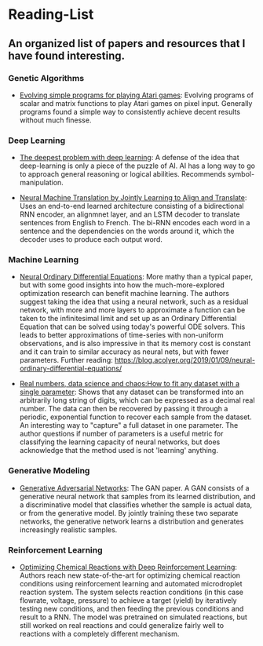 # Reading-List
An organized list of papers and resources that I have found interesting.
--------------------------------------------------------------------------------

### Genetic Algorithms
* [Evolving simple programs for playing Atari games](https://arxiv.org/abs/1806.05695):
    Evolving programs of scalar and matrix functions to play Atari games on pixel input. Generally programs found a simple way to consistently achieve decent results without much finesse. 

### Deep Learning
* [The deepest problem with deep learning](https://medium.com/@GaryMarcus/the-deepest-problem-with-deep-learning-91c5991f5695): A defense of the idea that deep-learning is only a piece of the puzzle of AI. AI has a long way to go to approach general reasoning or logical abilities. Recommends symbol-manipulation.
    
* [Neural Machine Translation by Jointly Learning to Align and Translate](https://arxiv.org/pdf/1409.0473v7.pdf): Uses an end-to-end learned architecture consisting of a bidirectional RNN encoder, an alignmnet layer, and an LSTM decoder to translate sentences from English to French. The bi-RNN encodes each word in a sentence and the dependencies on the words around it, which the decoder uses to produce each output word.

### Machine Learning
* [Neural Ordinary Differential Equations](https://arxiv.org/pdf/1806.07366.pdf): More mathy than a typical paper, but with some good insights into how the much-more-explored optimization research can benefit machine learning. The authors suggest taking the idea that using a neural network, such as a residual network, with more and more layers to approximate a function can be taken to the infinitesimal limit and set up as an Ordinary Differential Equation that can be solved using today's powerful ODE solvers. This leads to better approximations of time-series with non-uniform observations, and is also impressive in that its memory cost is constant and it can train to similar accuracy as neural nets, but with fewer parameters. Further reading: https://blog.acolyer.org/2019/01/09/neural-ordinary-differential-equations/

* [Real numbers, data science and chaos:How to fit any dataset with a single parameter](https://arxiv.org/pdf/1904.12320.pdf): Shows that any dataset can be transformed into an arbitrarily long string of digits, which can be expressed as a decimal real number. The data can then be recovered by passing it through a periodic, exponential function to recover each sample from the dataset. An interesting way to "capture" a full dataset in one parameter. The author questions if number of parameters is a useful metric for classifying the learning capacity of neural networks, but does acknowledge that the method used is not 'learning' anything.

### Generative Modeling
* [Generative Adversarial Networks](https://arxiv.org/abs/1406.2661): The GAN paper. A GAN consists of a generative neural network that samples from its learned distribution, and a discriminative model that classifies whether the sample is actual data, or from the generative model. By jointly training these two separate networks, the generative network learns a distribution and generates increasingly realistic samples.

### Reinforcement Learning
* [Optimizing Chemical Reactions with Deep Reinforcement Learning](https://pubs.acs.org/doi/full/10.1021/acscentsci.7b00492): Authors reach new state-of-the-art for optimizing chemical reaction conditions using reinforcement learning and automated microdroplet reaction system. The system selects reaction conditions (in this case flowrate, voltage, pressure) to achieve a target (yield) by iteratively testing new conditions, and then feeding the previous conditions and result to a RNN. The model was pretrained on simulated reactions, but still worked on real reactions and could generalize fairly well to reactions with a completely different mechanism.
